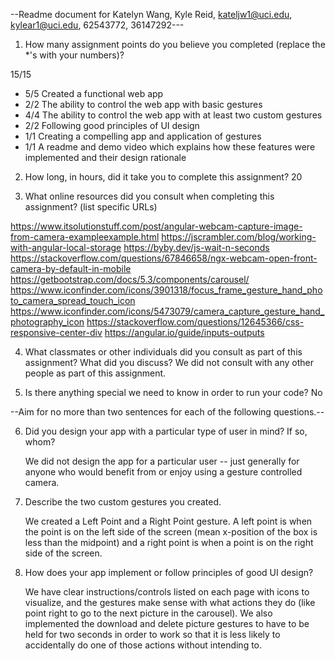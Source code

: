 --Readme document for Katelyn Wang, Kyle Reid, kateljw1@uci.edu, kylear1@uci.edu, 62543772, 36147292---

1. How many assignment points do you believe you completed (replace the *'s with your numbers)?

15/15
- 5/5 Created a functional web app
- 2/2 The ability to control the web app with basic gestures
- 4/4 The ability to control the web app with at least two custom gestures
- 2/2 Following good principles of UI design
- 1/1 Creating a compelling app and application of gestures
- 1/1 A readme and demo video which explains how these features were implemented and their design rationale

2. How long, in hours, did it take you to complete this assignment?
20


3. What online resources did you consult when completing this assignment? (list specific URLs)

https://www.itsolutionstuff.com/post/angular-webcam-capture-image-from-camera-exampleexample.html
https://jscrambler.com/blog/working-with-angular-local-storage
https://byby.dev/js-wait-n-seconds
https://stackoverflow.com/questions/67846658/ngx-webcam-open-front-camera-by-default-in-mobile
https://getbootstrap.com/docs/5.3/components/carousel/
https://www.iconfinder.com/icons/3901318/focus_frame_gesture_hand_photo_camera_spread_touch_icon
https://www.iconfinder.com/icons/5473079/camera_capture_gesture_hand_photography_icon
https://stackoverflow.com/questions/12645366/css-responsive-center-div
https://angular.io/guide/inputs-outputs


4. What classmates or other individuals did you consult as part of this assignment? What did you discuss?
    We did not consult with any other people as part of this assignment.


5. Is there anything special we need to know in order to run your code?
    No


--Aim for no more than two sentences for each of the following questions.--


6. Did you design your app with a particular type of user in mind? If so, whom?
    
    We did not design the app for a particular user -- just generally for anyone who would
    benefit from or enjoy using a gesture controlled camera.

7. Describe the two custom gestures you created.
    
    We created a Left Point and a Right Point gesture. A left point is when the point is on the 
    left side of the screen (mean x-position of the box is less than the midpoint) 
    and a right point is when a point is on the right side of the screen.

8. How does your app implement or follow principles of good UI design?
    
    We have clear instructions/controls listed on each page with icons to visualize, 
    and the gestures make sense with what actions they do (like point right to go to the next
    picture in the carousel). We also implemented the download and delete picture gestures to 
    have to be held for two seconds in order to work so that it is less likely to accidentally 
    do one of those actions without intending to.